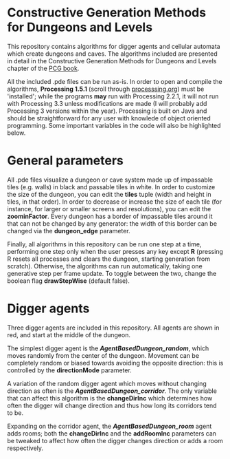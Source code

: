 # Constructive Generation Methods for Dungeons and Levels

This repository contains algorithms for digger agents and cellular automata which create dungeons and caves. The algorithms included are presented in detail in the Constructive Generation Methods for Dungeons and Levels chapter of the <A href="http://pcgbook.com/">PCG book</A>.

All the included .pde files can be run as-is. In order to open and compile the algorithms, <b>Processing 1.5.1</b> (scroll through <a href="https://processing.org/download/">processsing.org</a>) must be 'installed'; while the programs <b>may</b> run with Processing 2.2.1, it will not run with Processing 3.3 unless modifications are made (I will probably add Processing 3 versions within the year). Processing is built on Java and should be straightforward for any user with knowlede of object oriented programming. Some important variables in the code will also be highlighted below.

# General parameters

All .pde files visualize a dungeon or cave system made up of impassable tiles (e.g. walls) in black and passable tiles in white. In order to customize the size of the dungeon, you can edit the <b>tiles</b> tuple (width and height in tiles, in that order). In order to decrease or increase the size of each tile (for instance, for larger or smaller screens and resolutions), you can edit the <b>zoominFactor</b>. Every dungeon has a border of impassable tiles around it that can not be changed by any generator: the width of this border can be changed via the <b>dungeon_edge</b> parameter.

Finally, all algorithms in this repository can be run one step at a time, performing one step only when the user presses any key except <b>R</b> (pressing R resets all processes and clears the dungeon, starting generation from scratch). Otherwise, the algorithms can run automatically, taking one generative step per frame update. To toggle between the two, change the boolean flag <b>drawStepWise</b> (default false).

# Digger agents

Three digger agents are included in this repository. All agents are shown in red, and start at the middle of the dungeon. 

The simplest digger agent is the <b><i>AgentBasedDungeon_random</i></b>, which moves randomly from the center of the dungeon. Movement can be completely random or biased towards avoiding the opposite direction: this is controlled by the <b>directionMode</b> parameter. 

A variation of the random digger agent which moves without changing direction as often is the <b><i>AgentBasedDungeon_corridor</i></b>. The only variable that can affect this algorithm is the <b>changeDirInc</b> which determines how often the digger will change direction and thus how long its corridors tend to be.

Expanding on the corridor agent, the <b><i>AgentBasedDungeon_room</i></b> agent adds rooms; both the <b>changeDirInc</b> and the <b>addRoomInc</b> parameters can be tweaked to affect how often the digger changes direction or adds a room respectively.
